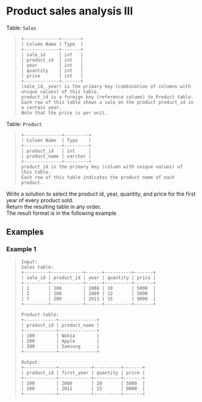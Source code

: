 # Product sales analysis III

Table: `Sales`
> ```
> +-------------+-------+
> | Column Name | Type  |
> +-------------+-------+
> | sale_id     | int   |
> | product_id  | int   |
> | year        | int   |
> | quantity    | int   |
> | price       | int   |
> +-------------+-------+
> (sale_id, year) is the primary key (combination of columns with unique values) of this table.
> product_id is a foreign key (reference column) to Product table.
> Each row of this table shows a sale on the product product_id in a certain year.
> Note that the price is per unit.
> ```

Table: `Product`
> ```
> +--------------+---------+
> | Column Name  | Type    |
> +--------------+---------+
> | product_id   | int     |
> | product_name | varchar |
> +--------------+---------+
> product_id is the primary key (column with unique values) of this table.
> Each row of this table indicates the product name of each product.
> ```

Write a solution to select the product id, year, quantity, and price for the first year of every product sold.  
Return the resulting table in any order.  
The result format is in the following example.

## Examples
### Example 1
> ```
> Input: 
> Sales table:
> +---------+------------+------+----------+-------+
> | sale_id | product_id | year | quantity | price |
> +---------+------------+------+----------+-------+ 
> | 1       | 100        | 2008 | 10       | 5000  |
> | 2       | 100        | 2009 | 12       | 5000  |
> | 7       | 200        | 2011 | 15       | 9000  |
> +---------+------------+------+----------+-------+
> 
> Product table:
> +------------+--------------+
> | product_id | product_name |
> +------------+--------------+
> | 100        | Nokia        |
> | 200        | Apple        |
> | 300        | Samsung      |
> +------------+--------------+
> 
> Output: 
> +------------+------------+----------+-------+
> | product_id | first_year | quantity | price |
> +------------+------------+----------+-------+ 
> | 100        | 2008       | 10       | 5000  |
> | 200        | 2011       | 15       | 9000  |
> +------------+------------+----------+-------+
> ```